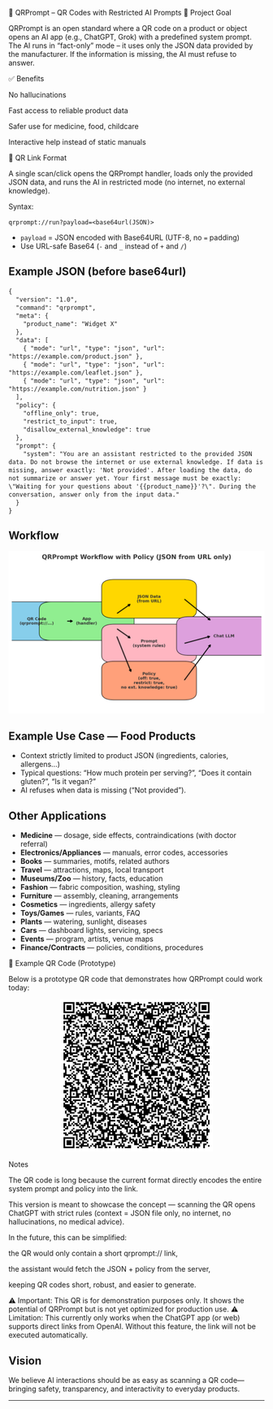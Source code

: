 📌 QRPrompt – QR Codes with Restricted AI Prompts
🎯 Project Goal

QRPrompt is an open standard where a QR code on a product or object opens an AI app (e.g., ChatGPT, Grok) with a predefined system prompt.
The AI runs in “fact-only” mode – it uses only the JSON data provided by the manufacturer.
If the information is missing, the AI must refuse to answer.

✅ Benefits

No hallucinations

Fast access to reliable product data

Safer use for medicine, food, childcare

Interactive help instead of static manuals

🔗 QR Link Format

A single scan/click opens the QRPrompt handler, loads only the provided JSON data, and runs the AI in restricted mode (no internet, no external knowledge).

Syntax:

<pre><code>qrprompt://run?payload=&lt;base64url(JSON)&gt;</code></pre>


<ul>
  <li><code>payload</code> = JSON encoded with Base64URL (UTF-8, no <code>=</code> padding)</li>
  <li>Use URL-safe Base64 (<code>-</code> and <code>_</code> instead of <code>+</code> and <code>/</code>)</li>
</ul>

<h2>Example JSON (before base64url)</h2>
<pre><code>{
  "version": "1.0",
  "command": "qrprompt",
  "meta": {
    "product_name": "Widget X"
  },
  "data": [
    { "mode": "url", "type": "json", "url": "https://example.com/product.json" },
    { "mode": "url", "type": "json", "url": "https://example.com/leaflet.json" },
    { "mode": "url", "type": "json", "url": "https://example.com/nutrition.json" }
  ],
  "policy": {
    "offline_only": true,
    "restrict_to_input": true,
    "disallow_external_knowledge": true
  },
  "prompt": {
    "system": "You are an assistant restricted to the provided JSON data. Do not browse the internet or use external knowledge. If data is missing, answer exactly: 'Not provided'. After loading the data, do not summarize or answer yet. Your first message must be exactly: \"Waiting for your questions about '{{product_name}}'?\". During the conversation, answer only from the input data."
  }
}
</code></pre>

<h2>Workflow</h2>
<p>
  <img src="./json-apka.png" alt="QRPrompt Workflow (JSON from URL + explicit policy)" width="600" />
</p>

<h2>Example Use Case — Food Products</h2>
<ul>
  <li>Context strictly limited to product JSON (ingredients, calories, allergens…)</li>
  <li>Typical questions: “How much protein per serving?”, “Does it contain gluten?”, “Is it vegan?”</li>
  <li>AI refuses when data is missing (“Not provided”).</li>
</ul>

<h2>Other Applications</h2>
<ul>
  <li><strong>Medicine</strong> — dosage, side effects, contraindications (with doctor referral)</li>
  <li><strong>Electronics/Appliances</strong> — manuals, error codes, accessories</li>
  <li><strong>Books</strong> — summaries, motifs, related authors</li>
  <li><strong>Travel</strong> — attractions, maps, local transport</li>
  <li><strong>Museums/Zoo</strong> — history, facts, education</li>
  <li><strong>Fashion</strong> — fabric composition, washing, styling</li>
  <li><strong>Furniture</strong> — assembly, cleaning, arrangements</li>
  <li><strong>Cosmetics</strong> — ingredients, allergy safety</li>
  <li><strong>Toys/Games</strong> — rules, variants, FAQ</li>
  <li><strong>Plants</strong> — watering, sunlight, diseases</li>
  <li><strong>Cars</strong> — dashboard lights, servicing, specs</li>
  <li><strong>Events</strong> — program, artists, venue maps</li>
  <li><strong>Finance/Contracts</strong> — policies, conditions, procedures</li>
</ul>

📱 Example QR Code (Prototype)

Below is a prototype QR code that demonstrates how QRPrompt could work today:

<p align="center"> <img src="./qr-code.png" alt="QRPrompt Example QR" width="300"/> </p>
Notes

The QR code is long because the current format directly encodes the entire system prompt and policy into the link.

This version is meant to showcase the concept — scanning the QR opens ChatGPT with strict rules (context = JSON file only, no internet, no hallucinations, no medical advice).

In the future, this can be simplified:

the QR would only contain a short qrprompt:// link,

the assistant would fetch the JSON + policy from the server,

keeping QR codes short, robust, and easier to generate.

⚠️ Important: This QR is for demonstration purposes only. It shows the potential of QRPrompt but is not yet optimized for production use.
⚠️ Limitation: This currently only works when the ChatGPT app (or web) supports direct links from OpenAI. Without this feature, the link will not be executed automatically.


<h2>Vision</h2>
<p>
  We believe AI interactions should be as easy as scanning a QR code—bringing
  safety, transparency, and interactivity to everyday products.
</p>

<hr/>

